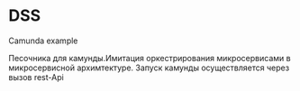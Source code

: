 # DSS
Camunda example

Песочника для камунды.Имитация оркестрирования микросервисами в микросервисной архимтектуре.
Запуск камунды осуществляется через вызов rest-Api


